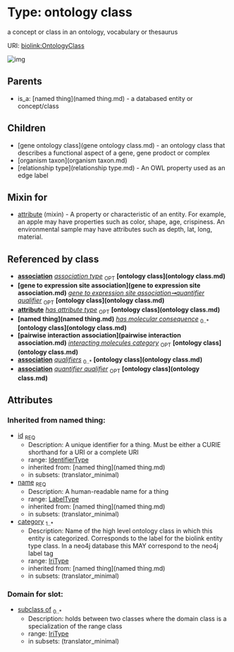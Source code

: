 
# Type: ontology class


a concept or class in an ontology, vocabulary or thesaurus

URI: [biolink:OntologyClass](https://w3id.org/biolink/vocab/OntologyClass)


![img](http://yuml.me/diagram/nofunky;dir:TB/class/\[Association]-%20association%20type%200..1>\[OntologyClass&#124;id(i):identifier_type;name(i):label_type;category(i):iri_type%20%2B],%20\[GeneToExpressionSiteAssociation]-%20quantifier%20qualifier%200..1>\[OntologyClass],%20\[Attribute]-%20has%20attribute%20type%200..1>\[OntologyClass],%20\[Association]-%20qualifiers%200..*>\[OntologyClass],%20\[Attribute]uses%20-.->\[OntologyClass],%20\[OntologyClass]^-\[RelationshipType],%20\[OntologyClass]^-\[OrganismTaxon],%20\[OntologyClass]^-\[GeneOntologyClass],%20\[NamedThing]^-\[OntologyClass])

## Parents

 *  is_a: [named thing](named thing.md) - a databased entity or concept/class

## Children

 * [gene ontology class](gene ontology class.md) - an ontology class that describes a functional aspect of a gene, gene prodoct or complex
 * [organism taxon](organism taxon.md)
 * [relationship type](relationship type.md) - An OWL property used as an edge label

## Mixin for

 * [attribute](attribute.md) (mixin)  - A property or characteristic of an entity. For example, an apple may have properties such as color, shape, age, crispiness. An environmental sample may have attributes such as depth, lat, long, material.

## Referenced by class

 *  **[association](association.md)** *[association type](association_type.md)*  <sub>OPT</sub>  **[ontology class](ontology class.md)**
 *  **[gene to expression site association](gene to expression site association.md)** *[gene to expression site association➞quantifier qualifier](gene_to_expression_site_association_quantifier_qualifier.md)*  <sub>OPT</sub>  **[ontology class](ontology class.md)**
 *  **[attribute](attribute.md)** *[has attribute type](has_attribute_type.md)*  <sub>OPT</sub>  **[ontology class](ontology class.md)**
 *  **[named thing](named thing.md)** *[has molecular consequence](has_molecular_consequence.md)*  <sub>0..*</sub>  **[ontology class](ontology class.md)**
 *  **[pairwise interaction association](pairwise interaction association.md)** *[interacting molecules category](interacting_molecules_category.md)*  <sub>OPT</sub>  **[ontology class](ontology class.md)**
 *  **[association](association.md)** *[qualifiers](qualifiers.md)*  <sub>0..*</sub>  **[ontology class](ontology class.md)**
 *  **[association](association.md)** *[quantifier qualifier](quantifier_qualifier.md)*  <sub>OPT</sub>  **[ontology class](ontology class.md)**

## Attributes


### Inherited from named thing:

 * [id](id.md)  <sub>REQ</sub>
    * Description: A unique identifier for a thing. Must be either a CURIE shorthand for a URI or a complete URI
    * range: [IdentifierType](type/IdentifierType.md)
    * inherited from: [named thing](named thing.md)
    * in subsets: (translator_minimal)
 * [name](name.md)  <sub>REQ</sub>
    * Description: A human-readable name for a thing
    * range: [LabelType](type/LabelType.md)
    * inherited from: [named thing](named thing.md)
    * in subsets: (translator_minimal)
 * [category](category.md)  <sub>1..*</sub>
    * Description: Name of the high level ontology class in which this entity is categorized. Corresponds to the label for the biolink entity type class. In a neo4j database this MAY correspond to the neo4j label tag
    * range: [IriType](type/IriType.md)
    * inherited from: [named thing](named thing.md)
    * in subsets: (translator_minimal)

### Domain for slot:

 * [subclass of](subclass_of.md)  <sub>0..*</sub>
    * Description: holds between two classes where the domain class is a specialization of the range class
    * range: [IriType](type/IriType.md)
    * in subsets: (translator_minimal)
